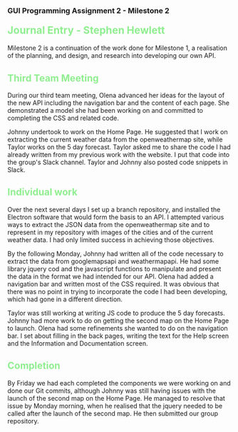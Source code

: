 ### GUI Programming Assignment 2 - Milestone 2 
#### <span style="font-size:17pt; color:lightgreen"> Journal Entry - Stephen Hewlett</span>

Milestone 2 is a continuation of the work done for Milestone 1, a realisation of the planning, and design, and research into developing our own API.

## <span style="color:lightgreen">Third Team Meeting</span>

During our third team meeting, Olena advanced her ideas for the layout of the new API including the navigation bar and the content of each page.  She demonstrated a model she had been working on and committed to completing the CSS and related code.

Johnny undertook to work on the Home Page.  He suggested that I work on extracting the current weather data from the openweathermap site, while Taylor works on the 5 day forecast.  Taylor asked me to share the code I had already written from my previous work with the website.  I put that code into the group's Slack channel.  Taylor and Johnny also posted code snippets in Slack.


## <span style="color:lightgreen">Individual work</span>

Over the next several days I set up a branch repository, and installed the Electron software that would form the basis to an API.  I attempted various ways to extract the JSON data from the openweathermap site and to represent in my repository with images of the cities and of the current weather data.  I had only limited success in achieving those objectives.

By the following Monday, Johnny had written all of the code necessary to extract the data from googlemapsapi and weathermapapi.  He had some library jquery cod and the javascript functions to manipulate and present the data in the format we had intended for our API.  Olena had added a navigation bar and written most of the CSS required.  It was obvious that there was no point in trying to incorporate the code I had been developing, which had gone in a different direction.

Taylor was still working at writing JS code to produce the 5 day forecasts.  Johnny had more work to do on getting the second map on the Home Page to launch.  Olena had some refinements she wanted to do on the navigation bar.  I set about filling in the back pages, writing the text for the Help screen and the Information and Documentation screen.

## <span style="color:lightgreen">Completion</span>

By Friday we had each completed the components we were working on and done our Git commits, although Johnny was still having issues with the launch of the second map on the Home Page.  He managed to resolve that issue by Monday morning, when he realised that the jquery needed to be called after the launch of the second map.  He then submitted our group repository.